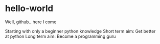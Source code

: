 # hello-world
Well, github.. here I come

Starting with only a beginner python knowledge
Short term aim: Get better at python
Long term aim: Become a programming guru
